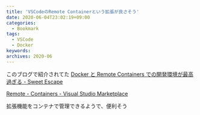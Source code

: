 ```yaml
---
title: 'VSCodeのRemote Containerという拡張が良さそう'
date: 2020-06-04T23:02:19+09:00
categories:
  - Bookmark
tags:
  - VSCode
  - Docker
keywords:
archives: 2020-06
---
```


このブログで紹介されてた
[Docker と Remote Containers での開発環境が最高過ぎる - Sweet Escape](https://www.keisuke69.net/entry/2020/06/04/145719)

[Remote - Containers - Visual Studio Marketplace](https://marketplace.visualstudio.com/items?itemName=ms-vscode-remote.remote-containers)

拡張機能をコンテナで管理できるようで、便利そう
